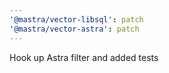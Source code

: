 ```yaml
---
'@mastra/vector-libsql': patch
'@mastra/vector-astra': patch
---
```


Hook up Astra filter and added tests

